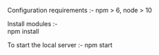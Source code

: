 Configuration requirements :-
    npm > 6,
    node > 10

Install modules :-  
    npm install

To start the local server :-
    npm start 

